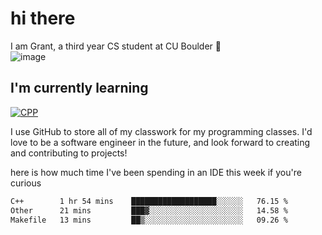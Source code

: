 
# hi there

I am Grant, a third year CS student at CU Boulder 👋  
![image](https://assets-sports.thescore.com/football/team/164/logo.png)

## I'm currently learning
[![CPP](https://skillicons.dev/icons?i=java,cpp,ts)](https://skillicons.dev)

I use GitHub to store all of my classwork for my programming classes.
I'd love to be a software engineer in the future, and look forward to creating and contributing to projects!

here is how much time I've been spending in an IDE this week if you're curious
<!--START_SECTION:waka-->

```txt
C++        1 hr 54 mins    ███████████████████░░░░░░   76.15 %
Other      21 mins         ███▓░░░░░░░░░░░░░░░░░░░░░   14.58 %
Makefile   13 mins         ██▒░░░░░░░░░░░░░░░░░░░░░░   09.26 %
```

<!--END_SECTION:waka-->

<!---
gnestr/gnestr is a ✨ special ✨ repository because its `README.md` (this file) appears on your GitHub profile.
You can click the Preview link to take a look at your changes.
--->
